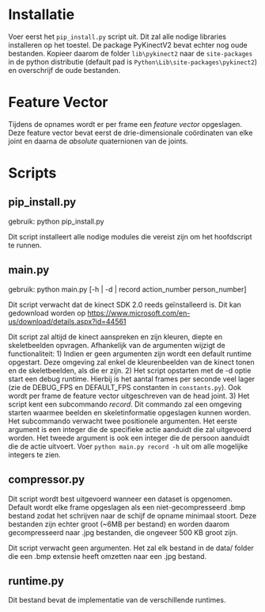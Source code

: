 # Installatie

Voer eerst het `pip_install.py` script uit. Dit zal alle nodige libraries installeren op het toestel. De package PyKinectV2 bevat echter nog oude bestanden.
Kopieer daarom de folder `lib\pykinect2` naar de `site-packages` in de python distributie (default pad is `Python\Lib\site-packages\pykinect2`) en overschrijf de oude bestanden.
# Feature Vector
Tijdens de opnames wordt er per frame een *feature vector* opgeslagen. Deze feature vector bevat eerst de drie-dimensionale coördinaten van elke joint en daarna de *absolute* quaternionen van de joints.





# Scripts

## pip_install.py

gebruik: python pip_install.py

Dit script installeert alle nodige modules die vereist zijn om het hoofdscript te runnen.

## main.py

gebruik: python main.py [-h | -d | record action_number person_number]

Dit script verwacht dat de kinect SDK 2.0 reeds geïnstalleerd is. Dit kan gedownload worden op https://www.microsoft.com/en-us/download/details.aspx?id=44561

Dit script zal altijd de kinect aanspreken en zijn kleuren, diepte en skeletbeelden opvragen. Afhankelijk van de argumenten wijzigt de functionaliteit:
    1) Indien er geen argumenten zijn wordt een default runtime opgestart. Deze omgeving zal enkel de kleurenbeelden van de kinect tonen en de skeletbeelden, als die er zijn.
    2) Het script opstarten met de -d optie start een debug runtime. Hierbij is het aantal frames per seconde veel lager (zie de DEBUG_FPS en DEFAULT_FPS constanten in `constants.py`). Ook wordt per frame de feature vector uitgeschreven van de head joint.
    3) Het script kent een subcommando _record_. Dit commando zal een omgeving starten waarmee beelden en skeletinformatie opgeslagen kunnen worden. Het subcommando verwacht twee positionele argumenten. Het eerste argument is een integer die de specifieke actie aanduidt die zal uitgevoerd worden. Het tweede argument is ook een integer die de persoon aanduidt die de actie uitvoert. Voer `python main.py record -h` uit om alle mogelijke integers te zien.

## compressor.py

Dit script wordt best uitgevoerd wanneer een dataset is opgenomen. Default wordt elke frame opgeslagen als een niet-gecompresseerd .bmp bestand zodat het schrijven naar de schijf de opname minimaal stoort. Deze bestanden zijn echter groot (~6MB per bestand) en worden daarom gecompresseerd naar .jpg bestanden, die ongeveer 500 KB groot zijn.

Dit script verwacht geen argumenten. Het zal elk bestand in de data/ folder die een .bmp extensie heeft omzetten naar een .jpg bestand.

## runtime.py

Dit bestand bevat de implementatie van de verschillende runtimes.